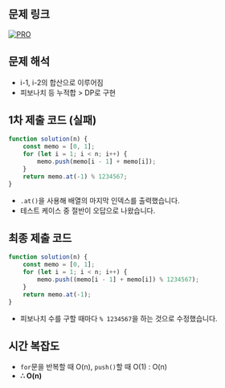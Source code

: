 ## 문제 링크

[![PRO]][Link]

## 문제 해석

-   i-1, i-2의 합산으로 이루어짐
-   피보나치 등 누적합 > DP로 구현

## 1차 제출 코드 (실패)

```js
function solution(n) {
    const memo = [0, 1];
    for (let i = 1; i < n; i++) {
        memo.push(memo[i - 1] + memo[i]);
    }
    return memo.at(-1) % 1234567;
}
```

-   `.at()`을 사용해 배열의 마지막 인덱스를 출력했습니다.
-   테스트 케이스 중 절반이 오답으로 나왔습니다.

## 최종 제출 코드

```js
function solution(n) {
    const memo = [0, 1];
    for (let i = 1; i < n; i++) {
        memo.push((memo[i - 1] + memo[i]) % 1234567);
    }
    return memo.at(-1);
}
```

-   피보나치 수를 구할 때마다 `% 1234567`을 하는 것으로 수정했습니다.

## 시간 복잡도

-   `for`문을 반복할 때 O(n), `push()`할 때 O(1) : O(n)
-   **∴ O(n)**

<!---------------------------------------------------------------------------->

[PRO]: https://github.com/chopinoff/js-algorithm/assets/107768516/6bb592e8-21d7-4244-91bb-8708f1f8ebb0
[BOJ]: https://github.com/chopinoff/js-algorithm/assets/107768516/ab4a009d-7575-4362-8a74-ebd2476570e4
[Link]: https://school.programmers.co.kr/learn/courses/30/lessons/12945
